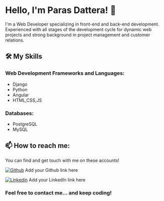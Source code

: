 # Hello, I'm Paras Dattera! 👋

I'm a Web Developer specializing in front-end and back-end development. Experienced with all stages of the development cycle for dynamic web projects and strong background in project management and customer relations.

## 🛠️ My Skills

### Web Development Frameworks and Languages:

- Django
- Python
- Angular
- HTML,CSS,JS
  
### Databases:

- PostgreSQL
- MySQL

## 📫 How to reach me: 

You can find and get touch with me on these accounts!

[![Github](https://img.shields.io/badge/-Github-000?style=flat&logo=Github&logoColor=white)](https://github.com/parasdattera/) Add your Github link here

[![Linkedin](https://img.shields.io/badge/-LinkedIn-blue?style=flat&logo=Linkedin&logoColor=white)](https://linkedin.com/in/parasdattera/) Add your LinkedIn link here

### Feel free to contact me... and keep coding!
